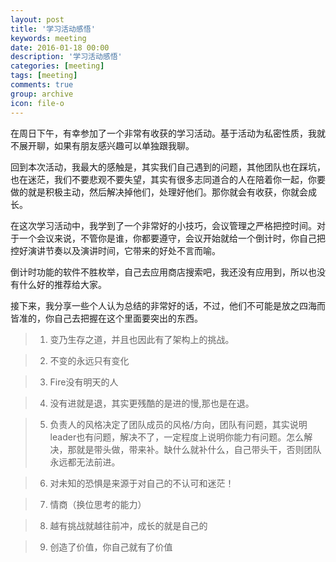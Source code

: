 ```yaml
---
layout: post
title: '学习活动感悟'
keywords: meeting
date: 2016-01-18 00:00
description: '学习活动感悟'
categories: [meeting]
tags: [meeting]
comments: true
group: archive
icon: file-o
---
```


在周日下午，有幸参加了一个非常有收获的学习活动。基于活动为私密性质，我就不展开聊，如果有朋友感兴趣可以单独跟我聊。

回到本次活动，我最大的感触是，其实我们自己遇到的问题，其他团队也在踩坑，也在迷茫，我们不要悲观不要失望，其实有很多志同道合的人在陪着你一起，你要做的就是积极主动，然后解决掉他们，处理好他们。那你就会有收获，你就会成长。

<!-- more -->

在这次学习活动中，我学到了一个非常好的小技巧，会议管理之严格把控时间。对于一个会议来说，不管你是谁，你都要遵守，会议开始就给一个倒计时，你自己把控好演讲节奏以及演讲时间，它带来的好处不言而喻。

倒计时功能的软件不胜枚举，自己去应用商店搜索吧，我还没有应用到，所以也没有什么好的推荐给大家。

接下来，我分享一些个人认为总结的非常好的话，不过，他们不可能是放之四海而皆准的，你自己去把握在这个里面要突出的东西。


>1. 变乃生存之道，并且也因此有了架构上的挑战。

>2. 不变的永远只有变化

>3. Fire没有明天的人

>4. 没有进就是退，其实更残酷的是进的慢,那也是在退。

>5. 负责人的风格决定了团队成员的风格/方向，团队有问题，其实说明leader也有问题，解决不了，一定程度上说明你能力有问题。怎么解决，那就是带头做，带来补。缺什么就补什么，自己带头干，否则团队永远都无法前进。

>6. 对未知的恐惧是来源于对自己的不认可和迷茫！

>7. 情商（换位思考的能力）

>8. 越有挑战就越往前冲，成长的就是自己的

>9. 创造了价值，你自己就有了价值
